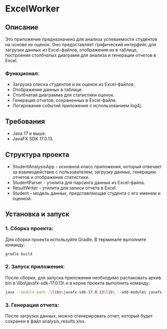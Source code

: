 # ExcelWorker

## Описание
Это приложение предназначено для анализа успеваемости студентов на основе их оценок. Оно предоставляет графический интерфейс для загрузки данных из Excel-файлов, отображения их в таблице, построения столбчатых диаграмм для анализа и генерации отчетов в Excel.

### Функционал:
- Загрузка списка студентов и их оценок из Excel-файлов.
- Отображение данных в таблице.
- Столбчатая диаграмма для статистики оценок.
- Генерация отчетов, сохраненных в Excel-файле.
- Логирование событий приложения с использованием log4j.

## Требования
- Java 17 и выше.
- JavaFX SDK 17.0.13.

## Структура проекта
- StudentAnalysisApp - основной класс приложения, который отвечает за взаимодействие с пользователем, загрузку данных, генерацию отчетов и отображение статистики.
- StudentParser - утилита для парсинга данных из Excel-файла.
- ResultWriter - утилита для записи отчета в Excel.
- Student - модель данных, представляющая студента с его именем и оценкой.

## Установка и запуск

### 1. Сборка проекта:
Для сборки проекта используйте Gradle. В терминале выполните команду:
```bash
gradle build
```
### 2. Запуск приложения:
После сборки, для запуска приложения необходимо распаковать архив bin в \libs\javafx-sdk-17.0.13\ и в корне проекта выполнить команду:
```bash
java --module-path .\libs\javafx-sdk-17.0.13\lib\ --add-modules javafx.controls,javafx.fxml -jar .\build\libs\excel-1.0-SNAPSHOT.jar
```
### 3. Генерация отчета:
После загрузки данных, можно сгенерировать отчет, который будет сохранен в файл analysis_results.xlsx.
